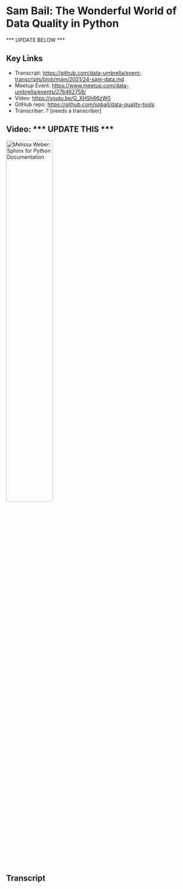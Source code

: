 # Sam Bail:  The Wonderful World of Data Quality in Python

*** UPDATE BELOW ***

## Key Links
- Transcript:  https://github.com/data-umbrella/event-transcripts/blob/main/2021/24-sam-data.md
- Meetup Event:  https://www.meetup.com/data-umbrella/events/276462758/
- Video:   https://youtu.be/G_XHSh66zW0
- GitHub repo: https://github.com/spbail/data-quality-tools
- Transcriber:  ? [needs a transcriber]


## Video:  *** UPDATE THIS ***

<a href="http://www.youtube.com/watch?feature=player_embedded&v=tXWscUSYdBs" target="_blank"><img src="http://img.youtube.com/vi/tXWscUSYdBs/0.jpg" 
alt="Melissa Weber: Sphinx for Python Documentation" width="50%" /></a>

## Transcript
